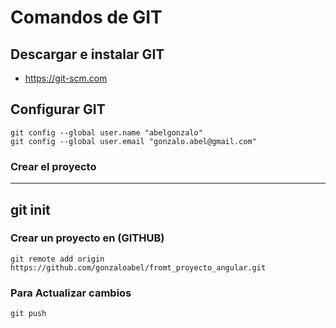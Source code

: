 # Comandos de GIT
## Descargar e instalar GIT
- https://git-scm.com

## Configurar GIT
```
git config --global user.name "abelgonzalo"
git config --global user.email "gonzalo.abel@gmail.com"
```
### Crear el proyecto
------------------------------------
git init
------------------------------------

### Crear un proyecto en (GITHUB)
```
git remote add origin https://github.com/gonzaloabel/fromt_proyecto_angular.git
```

### Para Actualizar cambios
```
git push
```
